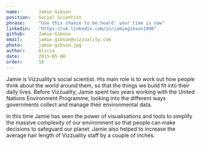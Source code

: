 ```yaml
---
name:       Jamie Gibson
position:   Social Scientist
phrase:     "Use this chance to be heard: your time is now"   
linkedin:   "https://uk.linkedin.com/in/jamiegibson1990"
github:		Jamie-Gibson
email:      jamie.gibson@vizzuality.com
photo:      jamie-gibson.jpg
author:     Alicia
date:       2015-05-08
order:		10
---
```


 Jamie is Vizzuality’s social scientist. His main role is to work out how people think about the world around them, so that the things we build fit into their daily lives. Before Vizzuality, Jamie spent two years working with the United Nations Environment Programme, looking into the different ways governments collect and manage their environmental data. 
 
 In this time Jamie has seen the power of visualisations and tools to simplify the massive complexity of our environment so that people can make decisions to safeguard our planet. Jamie also helped to increase the average hair length of Vizzuality staff by a couple of inches.
